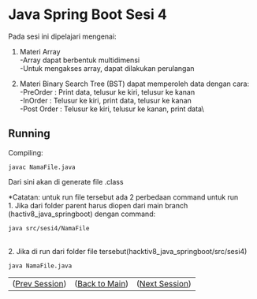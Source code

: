 # Java Spring Boot Sesi 4

Pada sesi ini dipelajari mengenai:
 
1. Materi Array\
    -Array dapat berbentuk multidimensi\
    -Untuk mengakses array, dapat dilakukan perulangan
    
2. Materi Binary Search Tree (BST) dapat memperoleh data dengan cara:\
    -PreOrder : Print data, telusur ke kiri, telusur ke kanan\
    -InOrder : Telusur ke kiri, print data, telusur ke kanan\
    -Post Order : Telusur ke kiri, telusur ke kanan, print data\ 


## Running
Compiling: 

    javac NamaFile.java
Dari sini akan di generate file .class

*Catatan: untuk run file tersebut ada 2 perbedaan command untuk run\
    1. Jika dari folder parent harus diopen dari main branch (hactiv8_java_springboot) dengan command:

    java src/sesi4/NamaFile
\
2. Jika di run dari folder file tersebut(hacktiv8_java_springboot/src/sesi4)

    java NamaFile.java

<table align="center" style="border:none;">
  <tr>
    <td>(<a href="https://github.com/farlhmd/hacktiv8_java_springboot/tree/main/src/sesi3">Prev Session</a>)</td>
    <td>(<a href="https://github.com/farlhmd/hacktiv8_java_springboot">Back to Main</a>)</td>
    <td>(<a href="https://github.com/farlhmd/hacktiv8_java_springboot/tree/main/src/sesi5">Next Session</a>)</td>
  </tr>
</table>
    


